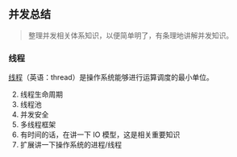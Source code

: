 ## 并发总结
> 整理并发相关体系知识，以便简单明了，有条理地讲解并发知识。
### 线程
[线程](https://zh.wikipedia.org/wiki/%E7%BA%BF%E7%A8%8B)（英语：thread）是操作系统能够进行运算调度的最小单位。


2. 线程生命周期
3. 线程池
4. 并发安全
5. 多线程框架
6. 有时间的话，在讲一下 IO 模型，这是相关重要知识
7. 扩展讲一下操作系统的进程/线程



